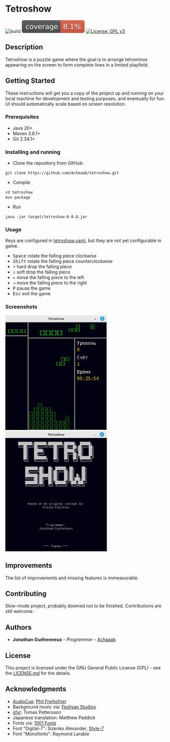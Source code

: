 # Tetroshow
![build](https://github.com/Achaaab/tetroshow/workflows/build/badge.svg)
![Coverage](.github/badges/jacoco.svg)
[![License: GPL v3](https://img.shields.io/badge/License-GPLv3-blue.svg)](https://www.gnu.org/licenses/gpl-3.0)

## Description
Tetroshow is a puzzle game where the goal is to arrange tetrominos appearing on the screen to form complete lines
in a limited playfield.

## Getting Started
These instructions will get you a copy of the project up and running on your local machine for development and testing
purposes, and eventually for fun.
UI should automatically scale based on screen resolution.

### Prerequisites
* Java 20+
* Maven 3.8.1+
* Git 2.34.1+

### Installing and running
* Clone the repository from GitHub:
```shell
git clone https://github.com/Achaaab/tetroshow.git
```
* Compile
```shell
cd tetroshow
mvn package
```
* Run
```shell
java -jar target/tetroshow-0.0.0.jar
```

### Usage
Keys are configured in [tetroshow.yaml](src/main/resources/tetroshow.yaml), but they are not yet configurable in game.
* <kbd>Space</kbd> rotate the falling piece clockwise
* <kbd>Shift</kbd> rotate the falling piece counterclockwise
* <kbd>↑</kbd> hard drop the falling piece
* <kbd>↓</kbd> soft drop the falling piece
* <kbd>←</kbd> move the falling piece to the left
* <kbd>→</kbd> move the falling piece to the right
* <kbd>P</kbd> pause the game
* <kbd>Esc</kbd> exit the game

### Screenshots
<img src=".github/pictures/screenshot_gameplay.png" width="320"  alt="gameplay screenshot"/>
<img src=".github/pictures/screenshot_credits.png" width="320"  alt="credits screenshot"/>

## Improvements
The list of improvements and missing features is immeasurable.

## Contributing
Slow-mode project, probably doomed not to be finished. Contributions are still welcome.

## Authors
* **Jonathan Guéhenneux** - *Programmer* - [Achaaab](https://github.com/Achaaab)

## License
This project is licensed under the GNU General Public License (GPL) - see the [LICENSE.md](LICENSE.md) for the details.

## Acknowledgments
* [AudioCue](https://github.com/philfrei/AudioCue-maven): [Phil Freihofner](https://adonax.com/)
* Background music via: [Fesliyan Studios](https://www.FesliyanStudios.com)
* [sfxr](https://www.drpetter.se/project_sfxr.html): Tomas Pettersson
* Japanese translation: Matthew Paddick
* Fonts via: [1001 Fonts](https://www.1001fonts.com)
* Font "Digital-7": Sizenko Alexander, [Style-7](http://www.styleseven.com)
* Font "Monofonto": Raymond Larabie
